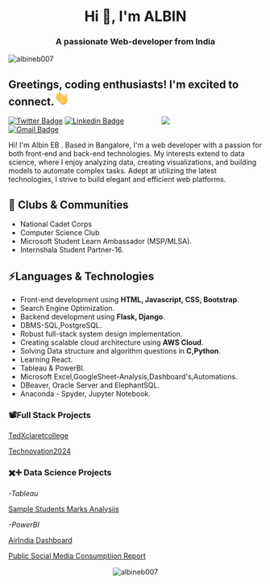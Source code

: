 <h1 align="center">Hi 👋, I'm ALBIN</h1>
<h3 align="center">A passionate Web-developer from India</h3>

<p align="left"> <img src="https://komarev.com/ghpvc/?username=albineb007&label=Profile%20views&color=0e75b6&style=flat" alt="albineb007" /> </p>


<h2> Greetings, coding enthusiasts! I'm excited to connect.<img src="https://raw.githubusercontent.com/ABSphreak/ABSphreak/master/gifs/Hi.gif" width="30px"></h2>

<img align='right' src='https://user-images.githubusercontent.com/5713670/87202985-820dcb80-c2b6-11ea-9f56-7ec461c497c3.gif' width='200"'>

[![Twitter Badge](https://img.shields.io/badge/-@albin_007-1ca0f1?style=flat-square&labelColor=1ca0f1&logo=twitter&logoColor=white&link=https://x.com/albineb_007)](https://x.com/albineb_007) [![Linkedin Badge](https://img.shields.io/badge/-albineb-blue?style=flat-square&logo=Linkedin&logoColor=white&link=https://www.linkedin.com/in/albin-eb/)](https://www.linkedin.com/in/albin-eb-13850624b/)
[![Gmail Badge](https://img.shields.io/badge/-albineb007@gmail.com-c14438?style=flat-square&logo=Gmail&logoColor=white&link=mailto:albineb007@gmail.com)](mailto:albineb007@gmail.com)

Hi! I'm Albin EB . Based in Bangalore, I'm a web developer with a passion for both front-end and back-end technologies. My interests extend to data science, where I enjoy analyzing data, creating visualizations, and building models to automate complex tasks. Adept at utilizing the latest technologies, I strive to build elegant and efficient web platforms.

## 👯 Clubs & Communities
* National Cadet Corps
* Computer Science Club
* Microsoft Student Learn Ambassador (MSP/MLSA).
* Internshala Student Partner-16.


## ⚡Languages & Technologies

- Front-end development using **HTML, Javascript, CSS, Bootstrap**.
- Search Engine Optimization.
- Backend development using **Flask, Django**.
- DBMS-SQL,PostgreSQL.
- Robust full-stack system design implementation.
- Creating scalable cloud architecture using **AWS Cloud**.
- Solving Data structure and algorithm questions in **C,Python**.
- Learning React.
- Tableau & PowerBI.
- Microsoft Excel,GoogleSheet-Analysis,Dashboard's,Automations.
- DBeaver, Oracle Server and ElephantSQL.
- Anaconda - Spyder, Jupyter Notebook.


### 📽️Full Stack Projects

<p><a href="https://tedxclaretcollegebangalore.com/">TedXclaretcollege</a></p>
<p><a href="https://technovation-2k24.github.io/Technovation/">Technovation2024</a></p>


### ✖️➕ Data Science Projects

*-Tableau*


<p> <a href="https://public.tableau.com/app/profile/albin.e.b/viz/StudentMarkAnalysis_17051292381120/Dashboard1?publish=yes" target="_blank"> Sample Students Marks Analysiis</a></p>

*-PowerBI*

<p> <a href="https://public.tableau.com/app/profile/albin.e.b/viz/StudentMarkAnalysis_17051292381120/Dashboard1?publish=yes](https://app.powerbi.com/Redirect?action=openreport&context=Annotate&ctid=30ec6afb-c35a-484d-890f-40841c730da6&pbi_source=mobile_android&groupObjectId=93a8988c-1c23-4c43-8965-75f38ef64388&appId=&reportObjectId=f3cca142-1819-4dff-a6b6-c63d7a75721e&reportPage=ReportSection&bookmarkGuid=3109ee3b-0dcc-4d4f-b29f-b132418d87b6&fullScreen=0)" target="_blank"> AirIndia Dashboard </a></p>

<p> <a href="https://app.powerbi.com/Redirect?action=openreport&context=Annotate&ctid=30ec6afb-c35a-484d-890f-40841c730da6&pbi_source=mobile_android&groupObjectId=93a8988c-1c23-4c43-8965-75f38ef64388&appId=&reportObjectId=0b0f1948-8ce5-400d-8e1f-a3e5a1343346&reportPage=ReportSection&bookmarkGuid=b08494c0-89de-4f8f-9caa-4d41d78618e1&fullScreen=0" target="_blank"> Public Social Media Consumptiion Report </a></p>
<p align="center"><img align="center" src="https://github-readme-streak-stats.herokuapp.com/?user=albineb007&" alt="albineb007" /></p>
